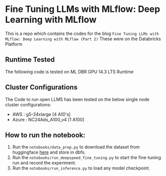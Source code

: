 # Fine Tuning LLMs with MLflow: Deep Learning with MLflow

This is a repo which contains the codes for  the blog ```Fine Tuning LLMs with MLflow: Deep Learning with MLflow (Part 2)``` These were on the Databricks Platform

## Runtime Tested
The following code is tested on ML DBR GPU 14.3 LTS Runtime

## Cluster Configurations
The Code to run open LLMS has been tested on the below single node cluster configurations:
- AWS : g5-24xlarge [4 A10's]
- Azure : NC24Ads_A100_v4 [1 A100]


## How to run the notebook:
1. Run the ```notebooks/data_prep.py``` to download the dataset from huggingface [here](https://huggingface.co/datasets/e2e_nlg) and store in dbfs.
2. Run the ```notebooks/run_deepspeed_fine_tuning.py``` to start the fine-tuning run and record the experiment.
3. Run the ```notebooks/run_inference.py``` to load any model checkpoint.
